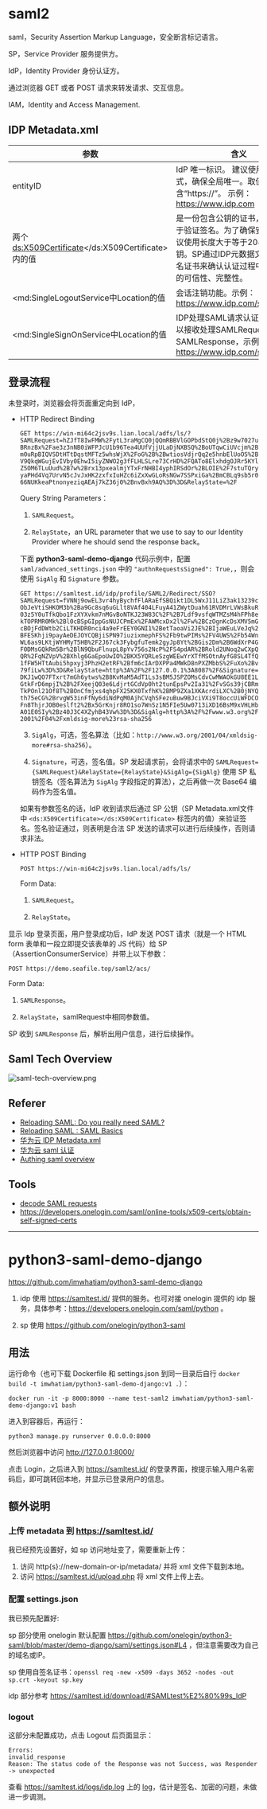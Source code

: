 # saml2

saml，Security Assertion Markup Language，安全断言标记语言。

SP，Service Provider 服务提供方。

IdP，Identity Provider 身份认证方。

通过浏览器 GET 或者 POST 请求来转发请求、交互信息。

IAM，Identity and Access Management.

## IDP Metadata.xml

|参数|含义|
|----|----|
|entityID|IdP 唯一标识。 建议使用域名形式，确保全局唯一。取值中要包含“https://”。 示例：https://www.idp.com|
|两个<ds:X509Certificate></ds:X509Certificate>内的值|是一份包含公钥的证书，该证书用于验证签名。为了确保安全性，建议使用长度大于等于2048位的公钥。SP通过IDP元数据文件中的签名证书来确认认证过程中断言消息的可信性、完整性。|
|<md:SingleLogoutService中Location的值|会话注销功能。示例：https://www.idp.com/saml/logout|
|<md:SingleSignOnService中Location的值|IDP处理SAML请求认证的地址，用以接收处理SAMLRequest，并生成SAMLResponse，示例：https://www.idp.com/saml/login|

## 登录流程

未登录时，浏览器会将页面重定向到 IdP，

- HTTP Redirect Binding

    `GET https://win-mi64c2jsv9s.lian.local/adfs/ls/?SAMLRequest=hZJfT8IwFMW%2FytL3raMgCQ0jQQmRBBVlGOPbdStQ0j%2Bz9w7027uBRnzBx%2Fae3z3nNB0iWFPJcU1b96Tea4UUfVjjULaDjNXBSQ%2BoUTqwCiUVcjm%2Bm0uRpBIQVSDtHTtDqstMFTz5whsWjX%2FoG%2B%2BwtiosVdjrQq2e5hnbElUoOS%2BV9QkqWGujEvIVby0EhwI5iyZNWO2g3fFLHLSLre73CrHD%2FQATo8ElxhdgOJRr5KYlZ5OM6TLuUud%2B7w%2Brx13pxealmjYTxFrNHBI4yphIRSdOr%2BLOIE%2F7stuTQryyaPHd4Vq7UrvN5cJvJxHK2zxfxIuHZc6iZxXwGLoRsNGw7SSPxiGa%2BmCBLq9sb5r066NUKkeaPtnonyeziqAEAj7kZ36j0%2BnvBxh9AQ%3D%3D&RelayState=%2F`
    
    Query String Parameters：
    
    1. `SAMLRequest`。
    
    2. `RelayState`，an URL parameter that we use to say to our Identity Provider where he should send the response back。

    下面 **python3-saml-demo-django** 代码示例中，配置 `saml/advanced_settings.json` 中的 `"authnRequestsSigned": True,`，则会使用 `SigAlg` 和 `Signature` 参数。

    `GET https://samltest.id/idp/profile/SAML2/Redirect/SSO?SAMLRequest=fVNNj9owEL3vr4hyBychfFlARaEfSBQikt1DL5WxJ11LiZ3ak13239cObJeVtiSHKOM3b%2Ba9Gc8sq6uGLlt8VAf404LFuyA41ZWytDuah61RVDMrLVWsBkuR03z5Y0uTfkQbo1FzXYXvkm7nMGvBoNTKJ23W83C%2F%2B7Ldf9vsfqWTMZsM4hFPh8ekTOPRMR0Mk%2Bl0cBSpGIppGsNUJCPmEx%2FAWMcxDx2l%2Fw%2BCzOgnKcDsXMV5mGcBOjFdDWtb2CiLTKHDR0nci4a9eFrEEY0GNI1%2BetTaoaVi2JE%2BIjaWEuLVeJq%2BFESKhji9payAeDEJOYCQBjiSPN97iuzixmephFS%2Fb9twPIMs%2FV4UWS%2Fb54WnWL6as9LKtjWYHMyT5HB%2F2J67ck3FybgfuTemk2gyJp8Yt%2BGis2Dm%2B6WdXrP4GF0DMsGQkRm5Br%2BlN9QbuFlnupL8pYv756s2NcP%2FS4pdAR%2BRold2UNoq2wCXpQQR%2FqNZVpV%2BXhlg6GaEpoUwIO%2BKX5YQRLeSzgWEEwYrXTfMSOtnAyfG8SL4TfQ1fFW5HTtAubi5hpxyj3PhzH2etRF%2Bfm6cIArDXPPa4MWkD8nPXZMbbS%2FuXo%2Bv79fiLw%3D%3D&RelayState=http%3A%2F%2F127.0.0.1%3A8087%2F&Signature=DKJ1wQO7FTxrt7mGh6ytws%2B8KvMaM5AdT1Ls3sBM5JSPZOMsCdvCwMWAOkGU8EE1LGtkFrD6mpjI%2B%2FXeejQ03e6LdjrtGCdVp0ht2tunEpsPv2Ia31%2FvSGs39jCBRmTkPOnl21Of8T%2BOnCfmjxs4qhpFX25KX0TxfhK%2BMP9ZXa1XKAcrdiLXC%2B0jNYQth75eCG%2BrvgW53inFfNy6diNdPqM0AjhCVqhSFezuBuw9BJciVXi9T8occUiWFDCOFn8ThjrJOB0eslft2%2Bx5GrKnjr8RO1so7WnSz1N5FIe5Uw0713iXD16BsM9xVHLHbA01E0SIy%2Bz40J3C4XZyhB43Vw%3D%3D&SigAlg=http%3A%2F%2Fwww.w3.org%2F2001%2F04%2Fxmldsig-more%23rsa-sha256`
    
    3. `SigAlg`，可选，签名算法（比如：`http://www.w3.org/2001/04/xmldsig-more#rsa-sha256`）。
    
    4. `Signature`，可选，签名值。SP 发起请求前，会将请求中的 `SAMLRequest={SAMLRequest}&RelayState={RelayState}&SigAlg={SigAlg}` 使用 SP 私钥签名（签名算法为 `SigAlg` 字段指定的算法），之后再做一次 Base64 编码作为签名值。
    
    如果有参数签名的话，IdP 收到请求后通过 SP 公钥（SP Metadata.xml文件中 `<ds:X509Certificate></ds:X509Certificate>` 标签内的值）来验证签名。签名验证通过，则表明是合法 SP 发送的请求可以进行后续操作，否则请求非法。

- HTTP POST Binding

    `POST https://win-mi64c2jsv9s.lian.local/adfs/ls/`

    Form Data:
    
    1. `SAMLRequest`。
    
    2. `RelayState`。

显示 Idp 登录页面，用户登录成功后，IdP 发送 POST 请求（就是一个 HTML form 表单和一段立即提交该表单的 JS 代码）给 SP（AssertionConsumerService）并带上以下参数：

`POST https://demo.seafile.top/saml2/acs/`

Form Data:

1. `SAMLResponse`。

2. `RelayState`，samlRequest中相同参数值。


SP 收到 `SAMLResponse` 后，解析出用户信息，进行后续操作。

## Saml Tech Overview

![saml-tech-overview.png](./saml-tech-overview.png)

## Referer

- [Reloading SAML: Do you really need SAML?](https://sagarag.medium.com/reloading-saml-do-you-really-need-saml-931976b3b5e3)
- [Reloading SAML : SAML Basics](https://sagarag.medium.com/reloading-saml-saml-basics-b8999995c73e)
- [华为云 IDP Metadata.xml](https://support.huaweicloud.com/devg-bpconsole/access_00001.html)
- [华为云 saml 认证](https://support.huaweicloud.com/api-bpconsole/jac_00001.html)
- [Authing saml overview](https://docs.authing.cn/v2/concepts/saml/saml-overview.html)

## Tools

- [decode SAML requests](https://developer.pingidentity.com/en/tools/saml-decoder.html)
- <https://developers.onelogin.com/saml/online-tools/x509-certs/obtain-self-signed-certs>

----------

# python3-saml-demo-django

<https://github.com/imwhatiam/python3-saml-demo-django>

1. idp 使用 https://samltest.id/ 提供的服务。也可对接 onelogin 提供的 idp 服务，具体参考：https://developers.onelogin.com/saml/python 。

1. sp 使用 https://github.com/onelogin/python3-saml

## 用法

运行命令（也可下载 Dockerfile 和 settings.json 到同一目录后自行 `docker build -t imwhatiam/python3-saml-demo-django:v1 .`）：

```
docker run -it -p 8000:8000 --name test-saml2 imwhatiam/python3-saml-demo-django:v1 bash
```

进入到容器后，再运行：

```
python3 manage.py runserver 0.0.0.0:8000
```

然后浏览器中访问 http://127.0.0.1:8000/

点击 Login，之后进入到 https://samltest.id/ 的登录界面，按提示输入用户名密码后，即可跳转回本地，并显示已登录用户的信息。 

## 额外说明

### 上传 metadata 到 https://samltest.id/

我已经预先设置好，如 sp 访问地址变了，需要重新上传：

1. 访问 http{s}://new-domain-or-ip/metadata/ 并将 xml 文件下载到本地。
2. 访问 https://samltest.id/upload.php 将 xml 文件上传上去。

### 配置 settings.json

我已预先配置好:

sp 部分使用 onelogin 默认配置 https://github.com/onelogin/python3-saml/blob/master/demo-django/saml/settings.json#L4 ，但注意需要改为自己的域名或IP。

sp 使用自签名证书：`openssl req -new -x509 -days 3652 -nodes -out sp.crt -keyout sp.key`

idp 部分参考 https://samltest.id/download/#SAMLtest%E2%80%99s_IdP

### logout

这部分未配置成功，点击 Logout 后页面显示：

```
Errors:
invalid_response
Reason: The status code of the Response was not Success, was Responder -> unexpected
```

查看 https://samltest.id/logs/idp.log 上的 [log](./logout-error-from-idp.log)，估计是签名、加密的问题，未做进一步调测。
